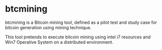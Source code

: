 # btcmining

btcmining is a Bitcoin mining tool, defined as a pilot test and study case for bitcoin generation using mining technique.

This tool pretends to execute bitcoin mining using intel i7 resources and Win7 Operative System on a distributed environment.

